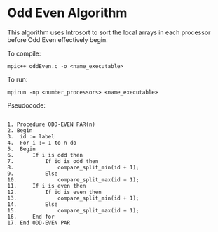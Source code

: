 # Odd Even Algorithm

This algorithm uses Introsort to sort the local arrays in each processor before Odd Even effectively begin.

To compile:

`mpic++ oddEven.c -o <name_executable>`

To run:

`mpirun -np <number_processors> <name_executable>`

Pseudocode:

```

1. Procedure ODD-EVEN PAR(n)
2. Begin
3.  id := label
4.  For i := 1 to n do
5.  Begin
6.      If i is odd then
7.          If id is odd then
8.              compare_split_min(id + 1);
9.          Else
10.             compare_split_max(id − 1);
11.     If i is even then
12.         If id is even then
13.             compare_split_min(id + 1);
14.         Else
15.             compare_split_max(id − 1);
16.     End for
17. End ODD-EVEN PAR

```
   